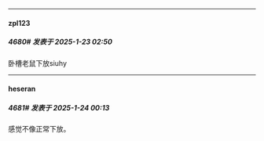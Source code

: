 ﻿
*****

####  zpl123  
##### 4680#       发表于 2025-1-23 02:50

卧槽老鼠下放siuhy


*****

####  heseran  
##### 4681#       发表于 2025-1-24 00:13

感觉不像正常下放。

